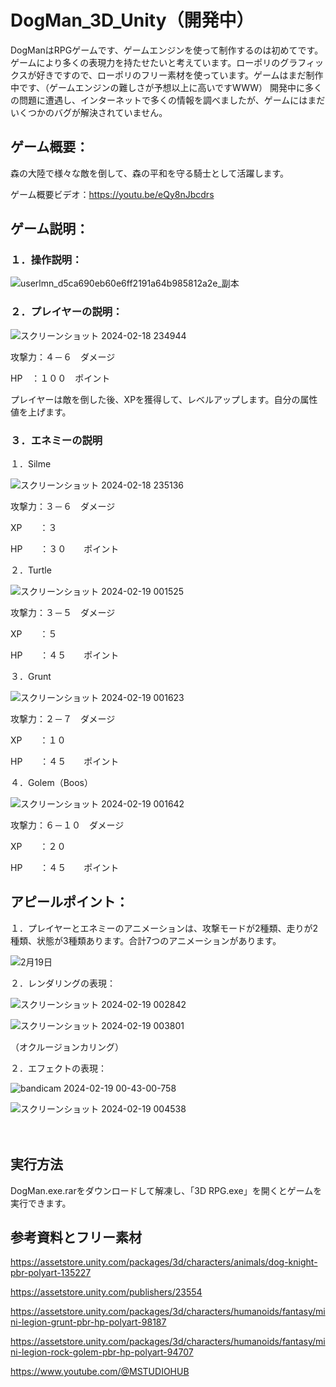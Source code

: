 # DogMan_3D_Unity（開発中）
DogManはRPGゲームです、ゲームエンジンを使って制作するのは初めてです。ゲームにより多くの表現力を持たせたいと考えています。ローポリのグラフィックスが好きですので、ローポリのフリー素材を使っています。ゲームはまだ制作中です、（ゲームエンジンの難しさが予想以上に高いですWWW）
開発中に多くの問題に遭遇し、インターネットで多くの情報を調べましたが、ゲームにはまだいくつかのバグが解決されていません。

## ゲーム概要：
森の大陸で様々な敵を倒して、森の平和を守る騎士として活躍します。

ゲーム概要ビデオ：https://youtu.be/eQy8nJbcdrs

## ゲーム説明：

### １．操作説明：
![userlmn_d5ca690eb60e6ff2191a64b985812a2e_副本](https://github.com/kola122/DogMan_3D_Unity/assets/134193283/827975c4-a2af-414a-9d3e-3670392ed999)




### ２．プレイヤーの説明：
![スクリーンショット 2024-02-18 234944](https://github.com/kola122/DogMan_3D_Unity/assets/134193283/39fd3959-e63c-4733-b9e7-4b7495b3c637)

攻撃力：４－６　ダメージ

HP　：１００　ポイント

プレイヤーは敵を倒した後、XPを獲得して、レベルアップします。自分の属性値を上げます。

### ３．エネミーの説明

１．Silme

![スクリーンショット 2024-02-18 235136](https://github.com/kola122/DogMan_3D_Unity/assets/134193283/274cd7d8-f78d-4f94-a2da-a5043b813df4)

攻撃力：３－６　ダメージ

XP　　：３

HP　　：３０　　ポイント


２．Turtle

![スクリーンショット 2024-02-19 001525](https://github.com/kola122/DogMan_3D_Unity/assets/134193283/b322ccf6-4e3f-44f2-a85e-c028ce1b7c9b)


攻撃力：３－５　ダメージ

XP　　：５

HP　　：４５　　ポイント


３．Grunt

![スクリーンショット 2024-02-19 001623](https://github.com/kola122/DogMan_3D_Unity/assets/134193283/9f31df91-3b2d-44b1-bbc2-35152cd6c2ad)



攻撃力：２－７　ダメージ

XP　　：１０

HP　　：４５　　ポイント


４．Golem（Boos）

![スクリーンショット 2024-02-19 001642](https://github.com/kola122/DogMan_3D_Unity/assets/134193283/ab14e660-7c33-438d-9e7d-382a5af5408d)




攻撃力：６－１０　ダメージ

XP　　：２０

HP　　：４５　　ポイント

## アピールポイント：

１．プレイヤーとエネミーのアニメーションは、攻撃モードが2種類、走りが2種類、状態が3種類あります。合計7つのアニメーションがあります。


![2月19日](https://github.com/kola122/DogMan_3D_Unity/assets/134193283/14bbd1ce-bcf6-4ddd-847c-925c9ff11739)





２．レンダリングの表現：

![スクリーンショット 2024-02-19 002842](https://github.com/kola122/DogMan_3D_Unity/assets/134193283/3eda60fe-7e10-4dd5-8452-aec33634fb0a)　

![スクリーンショット 2024-02-19 003801](https://github.com/kola122/DogMan_3D_Unity/assets/134193283/7b8ac3e4-c725-43ca-ac42-c8efd1d4cff0)



（オクルージョンカリング）

２．エフェクトの表現：

![bandicam 2024-02-19 00-43-00-758](https://github.com/kola122/DogMan_3D_Unity/assets/134193283/55f61c14-8b98-4543-b45d-130f9156dd5f)


![スクリーンショット 2024-02-19 004538](https://github.com/kola122/DogMan_3D_Unity/assets/134193283/e9fc9582-c672-407e-ba53-87d24bee4119)

　　　

## 実行方法
DogMan.exe.rarをダウンロードして解凍し、「3D RPG.exe」を開くとゲームを実行できます。
## 参考資料とフリー素材

https://assetstore.unity.com/packages/3d/characters/animals/dog-knight-pbr-polyart-135227

https://assetstore.unity.com/publishers/23554

https://assetstore.unity.com/packages/3d/characters/humanoids/fantasy/mini-legion-grunt-pbr-hp-polyart-98187

https://assetstore.unity.com/packages/3d/characters/humanoids/fantasy/mini-legion-rock-golem-pbr-hp-polyart-94707

https://www.youtube.com/@MSTUDIOHUB





